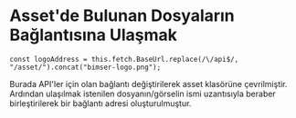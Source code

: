 # Asset'de Bulunan Dosyaların Bağlantısına Ulaşmak

```const logoAddress = this.fetch.BaseUrl.replace(/\/api$/, "/asset/").concat("bimser-logo.png");```

Burada API'ler için olan bağlantı değiştirilerek asset klasörüne çevrilmiştir. Ardından ulaşılmak istenilen dosyanın/görselin ismi uzantısıyla beraber birleştirilerek bir bağlantı adresi oluşturulmuştur.

